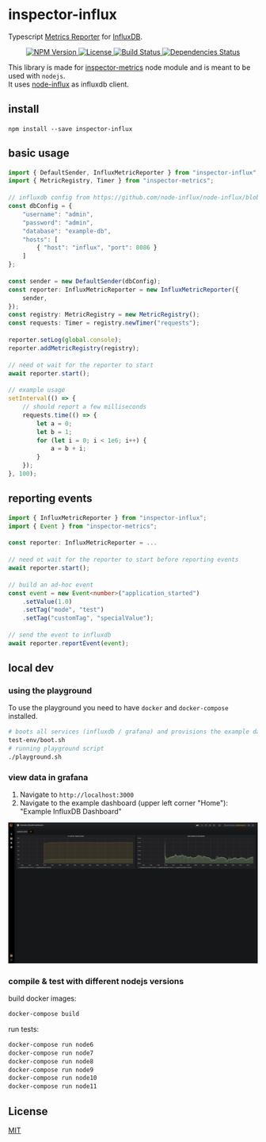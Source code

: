 # inspector-influx
Typescript [Metrics Reporter](https://github.com/rstiller/inspector-metrics/blob/master/lib/metrics/metric-reporter.ts) for
[InfluxDB](https://docs.influxdata.com/influxdb/).

<p align="center">
    <a href="https://www.npmjs.org/package/inspector-influx">
        <img src="https://img.shields.io/npm/v/inspector-influx.svg" alt="NPM Version">
    </a>
    <a href="https://www.npmjs.org/package/inspector-influx">
        <img src="https://img.shields.io/npm/l/inspector-influx.svg" alt="License">
    </a>
    <a href="https://travis-ci.org/rstiller/inspector-influx">
        <img src="http://img.shields.io/travis/rstiller/inspector-influx/master.svg" alt="Build Status">
    </a>
    <a href="https://david-dm.org/rstiller/inspector-influx">
        <img src="https://img.shields.io/david/rstiller/inspector-influx.svg" alt="Dependencies Status">
    </a>
</p>

This library is made for [inspector-metrics](https://github.com/rstiller/inspector-metrics) node module and
is meant to be used with `nodejs`.  
It uses [node-influx](https://github.com/node-influx/node-influx) as influxdb client.

## install

`npm install --save inspector-influx`

## basic usage

```typescript
import { DefaultSender, InfluxMetricReporter } from "inspector-influx";
import { MetricRegistry, Timer } from "inspector-metrics";

// influxdb config from https://github.com/node-influx/node-influx/blob/master/src/index.ts#L80
const dbConfig = {
    "username": "admin",
    "password": "admin",
    "database": "example-db",
    "hosts": [
        { "host": "influx", "port": 8086 }
    ]
};

const sender = new DefaultSender(dbConfig);
const reporter: InfluxMetricReporter = new InfluxMetricReporter({
    sender,
});
const registry: MetricRegistry = new MetricRegistry();
const requests: Timer = registry.newTimer("requests");

reporter.setLog(global.console);
reporter.addMetricRegistry(registry);

// need ot wait for the reporter to start
await reporter.start();

// example usage
setInterval(() => {
    // should report a few milliseconds
    requests.time(() => {
        let a = 0;
        let b = 1;
        for (let i = 0; i < 1e6; i++) {
            a = b + i;
        }
    });
}, 100);
```

## reporting events

```typescript
import { InfluxMetricReporter } from "inspector-influx";
import { Event } from "inspector-metrics";

const reporter: InfluxMetricReporter = ...

// need ot wait for the reporter to start before reporting events
await reporter.start();

// build an ad-hoc event
const event = new Event<number>("application_started")
    .setValue(1.0)
    .setTag("mode", "test")
    .setTag("customTag", "specialValue");

// send the event to influxdb
await reporter.reportEvent(event);
```

## local dev

### using the playground

To use the playground you need to have `docker` and `docker-compose` installed.

```bash
# boots all services (influxdb / grafana) and provisions the example dashboard
test-env/boot.sh
# running playground script
./playground.sh
```

### view data in grafana

1. Navigate to `http://localhost:3000`
1. Navigate to the example dashboard (upper left corner "Home"): "Example InfluxDB Dashboard"

![Example Dashboard](assets/example-dashboard.png)

### compile & test with different nodejs versions

build docker images:  
```bash
docker-compose build
```

run tests:  
```bash
docker-compose run node6
docker-compose run node7
docker-compose run node8
docker-compose run node9
docker-compose run node10
docker-compose run node11
```

## License

[MIT](https://www.opensource.org/licenses/mit-license.php)

